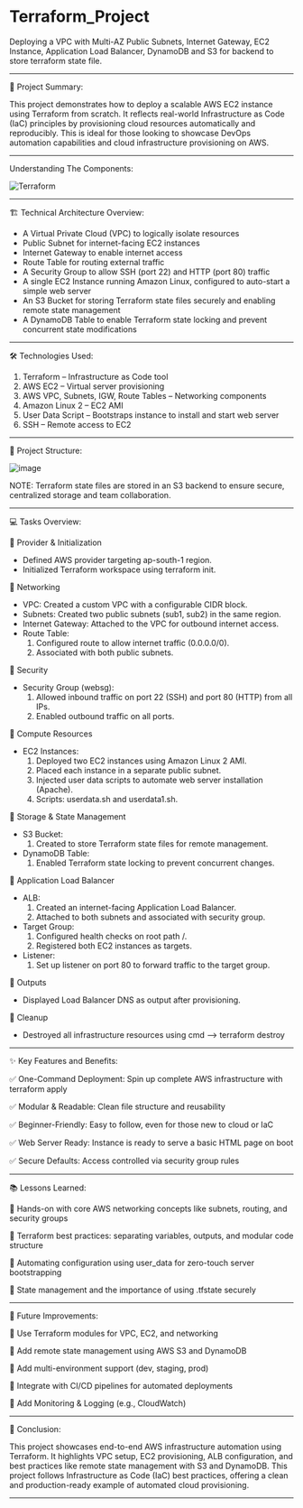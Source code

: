 # Terraform_Project

Deploying a VPC with Multi-AZ Public Subnets, Internet Gateway, EC2 Instance, Application Load Balancer, DynamoDB and S3 for backend to store terraform state file.

____________________________________________________________________________________________________________________________

📝 Project Summary:

This project demonstrates how to deploy a scalable AWS EC2 instance using Terraform from scratch. It reflects real-world Infrastructure as Code (IaC) principles by provisioning cloud resources automatically and reproducibly. This is ideal for those looking to showcase DevOps automation capabilities and cloud infrastructure provisioning on AWS.
____________________________________________________________________________________________________________________________

Understanding The Components:

![Terraform](https://github.com/user-attachments/assets/ccecdfa3-9b35-4e81-a2a5-5af7a958b5cf)
____________________________________________________________________________________________________________________________

🏗️ Technical Architecture Overview:

* A Virtual Private Cloud (VPC) to logically isolate resources
* Public Subnet for internet-facing EC2 instances
* Internet Gateway to enable internet access
* Route Table for routing external traffic
* A Security Group to allow SSH (port 22) and HTTP (port 80) traffic
* A single EC2 Instance running Amazon Linux, configured to auto-start a simple web server
* An S3 Bucket for storing Terraform state files securely and enabling remote state management
* A DynamoDB Table to enable Terraform state locking and prevent concurrent state modifications

____________________________________________________________________________________________________________________________

🛠️ Technologies Used:

1. Terraform – Infrastructure as Code tool
2. AWS EC2 – Virtual server provisioning
3. AWS VPC, Subnets, IGW, Route Tables – Networking components
4. Amazon Linux 2 – EC2 AMI
5. User Data Script – Bootstraps instance to install and start web server
6. SSH – Remote access to EC2
____________________________________________________________________________________________________________________________

📁 Project Structure:

![image](https://github.com/user-attachments/assets/b8be44b1-60c6-4c7e-83d1-1c7181c524ea)

NOTE: Terraform state files are stored in an S3 backend to ensure secure, centralized storage and team collaboration.
____________________________________________________________________________________________________________________________

💻 Tasks Overview:

🔹 Provider & Initialization
   * Defined AWS provider targeting ap-south-1 region.
   * Initialized Terraform workspace using terraform init.

🔹 Networking
   * VPC: Created a custom VPC with a configurable CIDR block.
   * Subnets: Created two public subnets (sub1, sub2) in the same region.
   * Internet Gateway: Attached to the VPC for outbound internet access.
   * Route Table:
     1. Configured route to allow internet traffic (0.0.0.0/0).
     2. Associated with both public subnets.

🔹 Security
   * Security Group (websg):
     1. Allowed inbound traffic on port 22 (SSH) and port 80 (HTTP) from all IPs.
     2. Enabled outbound traffic on all ports.

🔹 Compute Resources
   * EC2 Instances:
     1. Deployed two EC2 instances using Amazon Linux 2 AMI.
     2. Placed each instance in a separate public subnet.
     3. Injected user data scripts to automate web server installation (Apache).
     4. Scripts: userdata.sh and userdata1.sh.

🔹 Storage & State Management
   * S3 Bucket:
     1. Created to store Terraform state files for remote management.
   * DynamoDB Table:
     1. Enabled Terraform state locking to prevent concurrent changes.

🔹 Application Load Balancer
   * ALB:
     1. Created an internet-facing Application Load Balancer.
     2. Attached to both subnets and associated with security group.
   * Target Group:
     1. Configured health checks on root path /.
     2. Registered both EC2 instances as targets.
   * Listener:
     1. Set up listener on port 80 to forward traffic to the target group.

🔹 Outputs
   * Displayed Load Balancer DNS as output after provisioning.

🔹 Cleanup
   * Destroyed all infrastructure resources using cmd --> terraform destroy

____________________________________________________________________________________________________________________________

✨ Key Features and Benefits:

✅ One-Command Deployment: Spin up complete AWS infrastructure with terraform apply

✅ Modular & Readable: Clean file structure and reusability

✅ Beginner-Friendly: Easy to follow, even for those new to cloud or IaC

✅ Web Server Ready: Instance is ready to serve a basic HTML page on boot

✅ Secure Defaults: Access controlled via security group rules

____________________________________________________________________________________________________________________________

📚 Lessons Learned:

🔸 Hands-on with core AWS networking concepts like subnets, routing, and security groups

🔸 Terraform best practices: separating variables, outputs, and modular code structure

🔸 Automating configuration using user_data for zero-touch server bootstrapping

🔸 State management and the importance of using .tfstate securely

____________________________________________________________________________________________________________________________

🔮 Future Improvements:  

💠 Use Terraform modules for VPC, EC2, and networking

💠 Add remote state management using AWS S3 and DynamoDB

💠 Add multi-environment support (dev, staging, prod)

💠 Integrate with CI/CD pipelines for automated deployments

💠 Add Monitoring & Logging (e.g., CloudWatch)

____________________________________________________________________________________________________________________________

🔴 Conclusion:

This project showcases end-to-end AWS infrastructure automation using Terraform. It highlights VPC setup, EC2 provisioning, ALB configuration, and best practices like remote state management with S3 and DynamoDB. This project follows Infrastructure as Code (IaC) best practices, offering a clean and production-ready example of automated cloud provisioning.

____________________________________________________________________________________________________________________________
